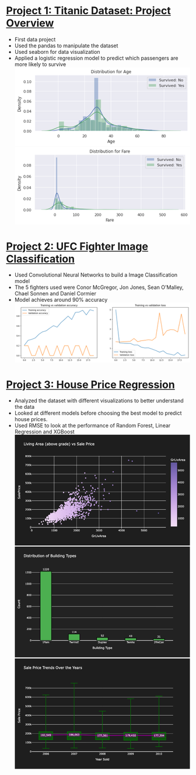 # [Project 1: Titanic Dataset: Project Overview](https://github.com/jwchoi622/titanicdataset)
* First data project
* Used the pandas to manipulate the dataset
* Used seaborn for data visualization
* Applied a logistic regression model to predict which passengers are more likely to survive
![](/images/age.png)
![](/images/fare.png)

# [Project 2: UFC Fighter Image Classification](https://github.com/jwchoi622/fighterClassification)
* Used Convolutional Neural Networks to build a Image Classification model
* The 5 fighters used were Conor McGregor, Jon Jones, Sean O'Malley, Chael Sonnen and Daniel Cormier
* Model achieves around 90% accuracy 
![](/images/fightergraph.png)

# [Project 3: House Price Regression](https://github.com/jwchoi622/housePricing)
* Analyzed the dataset with different visualizations to better understand the data
* Looked at different models before choosing the best model to predict house prices. 
* Used RMSE to look at the performance of Random Forest, Linear Regression and XGBoost
![](/images/1.png)
![](/images/2.png)
![](/images/3.png)


<br>
